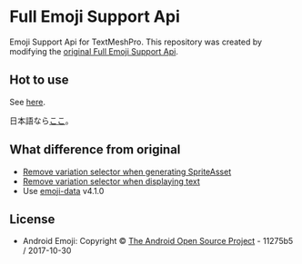 # Full Emoji Support Api

Emoji Support Api for TextMeshPro. This repository was created by modifying the [original Full Emoji Support Api](https://forum.unity.com/threads/full-emoji-support-api-emoji-sequen.660310/#post-4420162).

## Hot to use

See [here](https://forum.unity.com/threads/full-emoji-support-api-emoji-sequen.660310/#post-4420162).

日本語なら[ここ]()。

## What difference from original

* [Remove variation selector when generating SpriteAsset](https://github.com/chromee/FullEmojiSupportApi/commit/7428ad2b0c157a3d5c9cc8869f966497af8fd9cf)
* [Remove variation selector when displaying text](https://github.com/chromee/FullEmojiSupportApi/commit/1798673c53cda7c27dd6e3e3ffb9ee301c7855af)
* Use [emoji-data](https://github.com/iamcal/emoji-data) v4.1.0

## License

* Android Emoji: Copyright &copy; [The Android Open Source Project](https://s3-eu-west-1.amazonaws.com/tw-font/android/NOTICE) - 11275b5 / 2017-10-30
